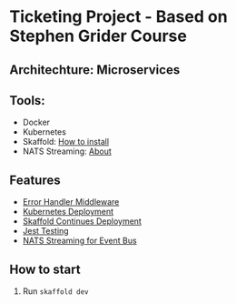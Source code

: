 # Ticketing Project - Based on Stephen Grider Course

## Architechture: Microservices

## Tools:

-   Docker
-   Kubernetes
-   Skaffold: [How to install](https://skaffold.dev/docs/install/)
-   NATS Streaming: [About](https://docs.nats.io/nats-streaming-concepts/intro)

## Features

-   [Error Handler Middleware](./auth/src/middlewares/error-handler.ts)
-   [Kubernetes Deployment](./infra/k8s)
-   [Skaffold Continues Deployment](./skaffold.yaml)
-   [Jest Testing](./auth/src/test/setup.ts)
-   [NATS Streaming for Event Bus](./infra/k8s/nats-depl.yaml)

## How to start

1. Run `skaffold dev`
